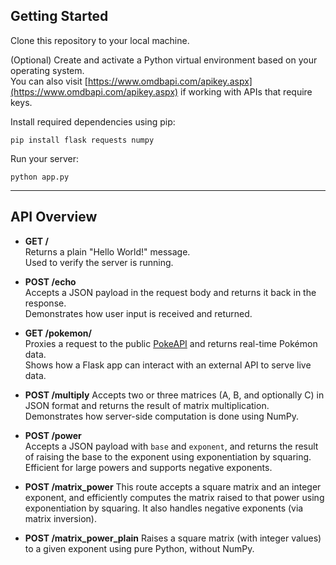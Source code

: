 ## Getting Started

Clone this repository to your local machine.

(Optional) Create and activate a Python virtual environment based on your operating system.  
You can also visit [https://www.omdbapi.com/apikey.aspx](https://www.omdbapi.com/apikey.aspx) if working with APIs that require keys.

Install required dependencies using pip:

```
pip install flask requests numpy
```

Run your server:

```
python app.py
```

---

## API Overview

- **GET /**  
  Returns a plain "Hello World!" message.  
  Used to verify the server is running.

- **POST /echo**  
  Accepts a JSON payload in the request body and returns it back in the response.  
  Demonstrates how user input is received and returned.

- **GET /pokemon/<name>**  
  Proxies a request to the public [PokeAPI](https://pokeapi.co/) and returns real-time Pokémon data.  
  Shows how a Flask app can interact with an external API to serve live data.

- **POST /multiply**
  Accepts two or three matrices (A, B, and optionally C) in JSON format and returns the result of matrix multiplication.
  Demonstrates how server-side computation is done using NumPy.

- **POST /power**  
  Accepts a JSON payload with `base` and `exponent`, and returns the result of raising the base to the exponent using exponentiation by squaring.  
  Efficient for large powers and supports negative exponents.  

- **POST /matrix_power**
  This route accepts a square matrix and an integer exponent, and efficiently computes the matrix raised to that power using exponentiation by squaring. It also handles negative exponents (via matrix inversion).

- **POST /matrix_power_plain**
  Raises a square matrix (with integer values) to a given exponent using pure Python, without NumPy.


